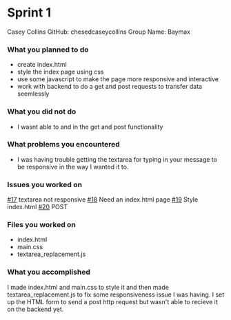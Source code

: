 # Sprint 1

Casey Collins
GitHub: chesedcaseycollins
Group Name: Baymax

### What you planned to do
+ create index.html
+ style the index page using css
+ use some javascript to make the page more responsive and interactive
+ work with backend to do a get and post requests to transfer data seemlessly

### What you did not do
+ I wasnt able to and in the get and post functionality

### What problems you encountered
+ I was having trouble getting the textarea for typing in your message to be responsive in the way I wanted it to.

### Issues you worked on
[#17](https://github.com/MariAuxHer/Baymax/issues/17) textarea not responsive
[#18](https://github.com/MariAuxHer/Baymax/issues/18) Need an index.html page
[#19](https://github.com/MariAuxHer/Baymax/issues/19) Style index.html
[#20](https://github.com/MariAuxHer/Baymax/issues/20) POST
### Files you worked on
+ index.html
+ main.css
+ textarea_replacement.js

### What you accomplished
I made index.html and main.css to style it and then made textarea_replacement.js to fix some responsiveness issue I was having. I set up the HTML form to send a post http request but wasn't able to recieve it on the backend yet.


